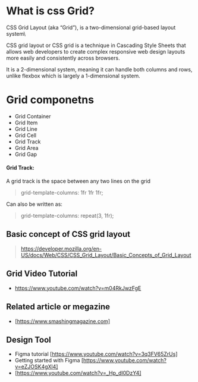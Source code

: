# What is css Grid?
CSS Grid Layout (aka “Grid”), is a two-dimensional grid-based layout system\

CSS grid layout or CSS grid is a technique in Cascading Style Sheets that allows web developers to create complex responsive web design layouts more easily and consistently across browsers.

It is a 2-dimensional system, meaning it can handle both columns and rows, unlike flexbox which is largely a 1-dimensional system.

# Grid componetns
* Grid Container
* Grid Item
* Grid Line
* Grid Cell
* Grid Track
* Grid Area
* Grid Gap


#### Grid Track: 
A grid track is the space between any two lines on the grid
> grid-template-columns: 1fr 1fr 1fr;

Can also be written as:
>grid-template-columns: repeat(3, 1fr);

## Basic concept of CSS grid layout
> https://developer.mozilla.org/en-US/docs/Web/CSS/CSS_Grid_Layout/Basic_Concepts_of_Grid_Layout

## Grid Video Tutorial 
* https://www.youtube.com/watch?v=m04RkJwzFgE

## Related article or megazine
* [https://www.smashingmagazine.com]

## Design Tool
* Figma tutorial [https://www.youtube.com/watch?v=3q3FV65ZrUs]
* Getting started with Figma [https://www.youtube.com/watch?v=eZJOSK4gXl4]
* [https://www.youtube.com/watch?v=_Hp_dI0DzY4]
